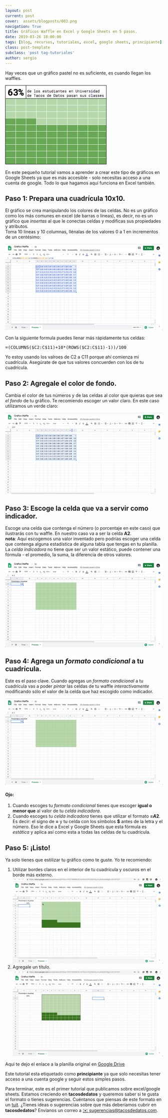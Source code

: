 ```yaml
---
layout: post
current: post
cover:  assets/blogposts/003.png
navigation: True
title: Gráficos Waffle en Excel y Google Sheets en 5 pasos.
date: 2019-03-26 18:00:00
tags: [blog, recursos, tutoriales, excel, google sheets, principiante]
class: post-template
subclass: 'post tag-tutoriales'
author: sergio
---
```


Hay veces que un gráfico pastel no es suficiente, es cuando llegan los waffles. 

![grafico waffle con google sheets](../assets/blogposts/003_ejemplo_1.png)

En este pequeño tutorial vamos a aprender a crear este tipo de gráficos en Google Sheets ya que es más accesible - solo necesitas acceso a una cuenta de google. Todo lo que hagamos aquí funciona en Excel también.

## Paso 1: Prepara una cuadrícula 10x10.
El gráfico se crea manipulando los colores de las celdas. No es un gráfico como los más comunes en excel (de barras o líneas), es decir, no es un gráfico que _insertas_ al que le conectas celdas y modificas sus propiedades y atributos. <br>
Toma 10 lineas y 10 columnas, llénalas de los valores 0 a 1 en incrementos de un centésimo:

![grafico waffle con google sheets](../assets/blogposts/003_ejemplo_2.png)

Con la siguiente formula puedes llenar más rápidamente tus celdas:
<pre>=(COLUMNS($C2:C$11)+10*(ROWS($C2:C$11)-1))/100</pre>

Yo estoy usando los valroes de C2 a C11 porque ahí comienza mi cuadrícula. Asegúrate de que tus valores concuerden con los de tu cuadrícula.

## Paso 2: Agregale el color de fondo.
Cambia el color de tus números y de las celdas al color que quieras que sea _el fondo_ de tu gráfico. Te recomiendo escoger un valor claro. En este caso utilizamos un verde claro:

![grafico waffle con google sheets](../assets/blogposts/003_ejemplo_3.gif)

## Paso 3: Escoge la celda que va a servir como indicador.
Escoge una celda que contenga el número (o porcentaje en este caso) que ilustrarás con tu waffle.
En nuestro caso va a ser la celda **A2**. <br>
**nota**: Aquí escogemos una valor inventado pero podrías escoger una celda que contenga alguna estadística de alguna tabla que tengas en tu planilla. La _celda indicadora_ no tiene que ser un valor estático, puede contener una fórmula - el promedio, la suma, la diferencia de otros valores.

![grafico waffle con google sheets](../assets/blogposts/003_ejemplo_4.png)

## Paso 4: Agrega un _formato condicional_ a tu cuadrícula.
Este es el paso clave. Cuando agregas un _formato condicional_ a tu cuadrícula vas a poder _pintar_ las celdas de tu waffle _interactivamente_ modificando sólo el valor de la celda que haz escogido como indicador.

![grafico waffle con google sheets](../assets/blogposts/003_ejemplo_5.gif)

#### Ojo:
1. Cuando escoges tu _formato condicional_ tienes que escoger **igual o menor que** al valor de tu _celda indicadora_.
2. Cuando escoges tu _celda indicadora_ tienes que utilizar el formato **=$A$2**. Es decir: el signo de **=** y tu celda con los símbolos **$** antes de la letra y el número. Eso le dice a Excel y Google Sheets que esta fórmula es _estática_ y aplica así como esta a todas las celdas de tu cuadrícula. 

## Paso 5: ¡Listo!
Ya solo tienes que estilizar tu gráfico como te guste. Yo te recomiendo:
1. Utilizar bordes claros en el interior de tu cuadrícula y oscuros en el borde más externo.
    ![grafico waffle con google sheets](../assets/blogposts/003_ejemplo_6.gif)
2. Agregale un título.
    ![grafico waffle con google sheets](../assets/blogposts/003_ejemplo_7.gif)


Aqui te dejo el enlace a la planilla original en [Google Drive](https://docs.google.com/spreadsheets/d/1PSuo-PFrETW68MCDLVwYRw1n7h1jVk6FdLynIry9cik/edit?usp=sharing)

Este tutorial esta etiquetado como **principiante** ya que solo necesitas tener acceso a una cuenta google y seguir estos simples pasos. 

Para terminar, este es el primer tutorial que publicamos sobre excel/google sheets. Estamos creciendo en **tacosdedatos** y queremos saber si te gusta el formato o tienes sugerencias. Cuéntanos que piensas de este formato en un [tuit](https://twitter.com/share?text=%40tacosdedatos+sobre+el+tutorial+yo+pienso+que+). ¿Tienes ideas o sugerencias sobre que más deberíamos cubrir en **tacosdedatos**? Envianos un correo a [✉️ sugerencias@tacosdedatos.com](mailto:sugerencias@tacosdedatos.com?subject=Sugerencia&body=Hola-holaaa).